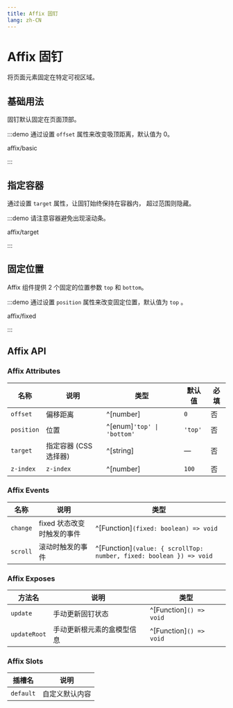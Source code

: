 ```yaml
---
title: Affix 固钉
lang: zh-CN
---
```


# Affix 固钉

将页面元素固定在特定可视区域。

## 基础用法

固钉默认固定在页面顶部。

:::demo 通过设置 `offset` 属性来改变吸顶距离，默认值为 0。

affix/basic

:::

## 指定容器

通过设置 `target` 属性，让固钉始终保持在容器内， 超过范围则隐藏。

:::demo 请注意容器避免出现滚动条。

affix/target

:::

## 固定位置

Affix 组件提供 2 个固定的位置参数 `top` 和 `bottom`。

:::demo 通过设置 `position` 属性来改变固定位置，默认值为 `top` 。

affix/fixed

:::

## Affix API

### Affix Attributes

| 名称         | 说明             | 类型                          | 默认值     | 必填 |
| ---------- | -------------- | --------------------------- | ------- | -- |
| `offset`   | 偏移距离           | ^[number]                   | `0`     | 否  |
| `position` | 位置             | ^[enum]`'top' \| 'bottom'` | `'top'` | 否  |
| `target`   | 指定容器 (CSS 选择器) | ^[string]                   | —       | 否  |
| `z-index`  | `z-index`      | ^[number]                   | `100`   | 否  |

### Affix Events

| 名称       | 说明               | 类型                                                                     |
| -------- | ---------------- | ---------------------------------------------------------------------- |
| `change` | fixed 状态改变时触发的事件 | ^[Function]`(fixed: boolean) => void`                               |
| `scroll` | 滚动时触发的事件         | ^[Function]`(value: { scrollTop: number, fixed: boolean }) => void` |

### Affix Exposes

| 方法名          | 说明            | 类型                         |
| ------------ | ------------- | -------------------------- |
| `update`     | 手动更新固钉状态      | ^[Function]`() => void` |
| `updateRoot` | 手动更新根元素的盒模型信息 | ^[Function]`() => void` |

### Affix Slots

| 插槽名       | 说明      |
| --------- | ------- |
| `default` | 自定义默认内容 |
